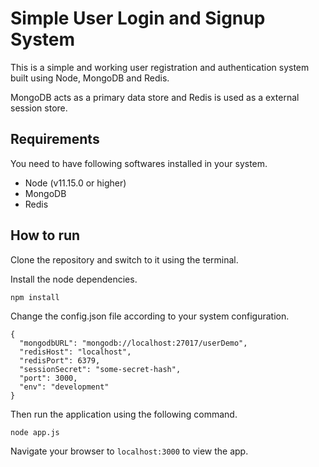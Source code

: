 # Simple User Login and Signup System 

This is a simple and working user registration and authentication system built using Node, MongoDB and Redis. 

MongoDB acts as a primary data store and Redis is used as a external session store. 

## Requirements

You need to have following softwares installed in your system.

* Node (v11.15.0 or higher)
* MongoDB
* Redis

## How to run

Clone the repository and switch to it using the terminal.

Install the node dependencies.

```
npm install
```

Change the config.json file according to your system configuration.

```
{
  "mongodbURL": "mongodb://localhost:27017/userDemo",
  "redisHost": "localhost",
  "redisPort": 6379,
  "sessionSecret": "some-secret-hash",
  "port": 3000,
  "env": "development"
}
```

Then run the application using the following command.

```
node app.js
```

Navigate your browser to ```localhost:3000``` to view the app. 
